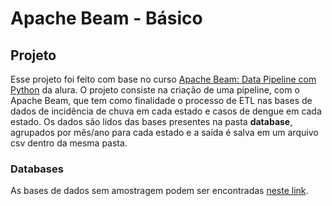 # Apache Beam - Básico
## Projeto
Esse projeto foi feito com base no curso [Apache Beam: Data Pipeline com Python](https://cursos.alura.com.br/course/apache-beam-data-pipeline-python) da alura.
O projeto consiste na criação de uma pipeline, com o Apache Beam, que tem como finalidade o processo de ETL nas bases de dados de incidência de chuva em cada estado e casos de dengue em cada estado.
Os dados são lidos das bases presentes na pasta **database**, agrupados por mês/ano para cada estado e a saída é salva em um arquivo csv dentro da mesma pasta.

### Databases
As bases de dados sem amostragem podem ser encontradas [neste link](https://caelum-online-public.s3.amazonaws.com/1954-apachebeam/alura-apachebeam-basedados.rar).